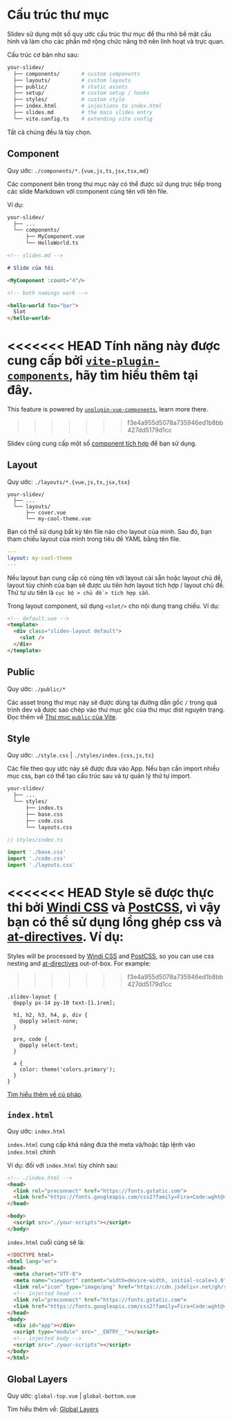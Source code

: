 # Cấu trúc thư mục

Slidev sử dụng một số quy ước cấu trúc thư mục để thu nhỏ bề mặt cấu hình và làm cho các phần mở rộng chức năng trở nên linh hoạt và trực quan.

Cấu trúc cơ bản như sau:

```bash
your-slidev/
  ├── components/       # custom components
  ├── layouts/          # custom layouts
  ├── public/           # static assets
  ├── setup/            # custom setup / hooks
  ├── styles/           # custom style
  ├── index.html        # injections to index.html
  ├── slides.md         # the main slides entry
  └── vite.config.ts    # extending vite config
```

Tất cả chúng đều là tùy chọn.

## Component

Quy ước: `./components/*.{vue,js,ts,jsx,tsx,md}`

Các component bên trong thư mục này có thể được sử dụng trực tiếp trong các slide Markdown với component cùng tên với tên file.

Ví dụ:

```bash
your-slidev/
  ├── ...
  └── components/
      ├── MyComponent.vue
      └── HelloWorld.ts
```

```md
<!-- slides.md -->

# Slide của tôi

<MyComponent :count="4"/>

<!-- both namings work -->

<hello-world foo="bar">
  Slot
</hello-world>
```

<<<<<<< HEAD
Tính năng này được cung cấp bởi [`vite-plugin-components`](https://github.com/antfu/vite-plugin-components), hãy tìm hiểu thêm tại đây.
=======
This feature is powered by [`unplugin-vue-components`](https://github.com/antfu/unplugin-vue-components), learn more there.
>>>>>>> f3e4a955d5078a735946ed1b8bb427dd5179d1cc

Slidev cũng cung cấp một số [component tích hợp](/builtin/components) để bạn sử dụng.

## Layout

Quy ước: `./layouts/*.{vue,js,ts,jsx,tsx}`

```
your-slidev/
  ├── ...
  └── layouts/
      ├── cover.vue
      └── my-cool-theme.vue
```

Bạn có thể sử dụng bất kỳ tên file nào cho layout của mình. Sau đó, bạn tham chiếu layout của mình trong tiêu đề YAML bằng tên file.

```yaml
---
layout: my-cool-theme
---
```

Nếu layout bạn cung cấp có cùng tên với layout cài sẵn hoặc layout chủ đề, layout tùy chỉnh của bạn sẽ được ưu tiên hơn layout tích hợp / layout chủ đề. Thứ tự ưu tiên là `cục bộ > chủ đề > tích hợp sẵn`.

Trong layout component, sử dụng `<slot/>` cho nội dung trang chiếu. Ví dụ:

```html
<!-- default.vue -->
<template>
  <div class="slidev-layout default">
    <slot />
  </div>
</template>
```

## Public

Quy ước: `./public/*`

Các asset trong thư mục này sẽ được dùng tại đường dẫn gốc `/` trong quá trình dev và được sao chép vào thư mục gốc của thư mục dist nguyên trạng. Đọc thêm về [Thư mục `public` của Vite](https://vitejs.dev/guide/assets.html#the-public-directory).

## Style

Quy ước: `./style.css` | `./styles/index.{css,js,ts}`

Các file theo quy ước này sẽ được đưa vào App. Nếu bạn cần import nhiều mục css, bạn có thể tạo cấu trúc sau và tự quản lý thứ tự import.

```bash
your-slidev/
  ├── ...
  └── styles/
      ├── index.ts
      ├── base.css
      ├── code.css
      └── layouts.css
```

```ts
// styles/index.ts

import './base.css'
import './code.css'
import './layouts.css'
```

<<<<<<< HEAD
Style sẽ được thực thi bởi [Windi CSS](http://windicss.org/) và [PostCSS](https://postcss.org/), vì vậy bạn có thể sử dụng lồng ghép css và [at-directives](https://windicss.org/features/directives.html). Ví dụ:
=======
Styles will be processed by [Windi CSS](https://windicss.org/) and [PostCSS](https://postcss.org/), so you can use css nesting and [at-directives](https://windicss.org/features/directives.html) out-of-box. For example:
>>>>>>> f3e4a955d5078a735946ed1b8bb427dd5179d1cc

```less
.slidev-layout {
  @apply px-14 py-10 text-[1.1rem];

  h1, h2, h3, h4, p, div {
    @apply select-none;
  }

  pre, code {
    @apply select-text;
  }

  a {
    color: theme('colors.primary');
  }
}
```

[Tìm hiểu thêm về cú pháp](https://windicss.org/features/directives.html).

## `index.html`

Quy ước: `index.html`

`index.html` cung cấp khả năng đưa thẻ meta và/hoặc tập lệnh vào `index.html` chính

Ví dụ: đối với `index.html` tùy chỉnh sau:

```html
<!-- ./index.html -->
<head>
  <link rel="preconnect" href="https://fonts.gstatic.com">
  <link href="https://fonts.googleapis.com/css2?family=Fira+Code:wght@400;600&family=Nunito+Sans:wght@200;400;600&display=swap" rel="stylesheet">
</head>

<body>
  <script src="./your-scripts"></script>
</body>
```

`index.html` cuối cùng sẽ là:

```html
<!DOCTYPE html>
<html lang="en">
<head>
  <meta charset="UTF-8">
  <meta name="viewport" content="width=device-width, initial-scale=1.0">
  <link rel="icon" type="image/png" href="https://cdn.jsdelivr.net/gh/slidevjs/slidev/assets/favicon.png">
  <!-- injected head -->
  <link rel="preconnect" href="https://fonts.gstatic.com">
  <link href="https://fonts.googleapis.com/css2?family=Fira+Code:wght@400;600&family=Nunito+Sans:wght@200;400;600&display=swap" rel="stylesheet">
</head>
<body>
  <div id="app"></div>
  <script type="module" src="__ENTRY__"></script>
  <!-- injected body -->
  <script src="./your-scripts"></script>
</body>
</html>
```

## Global Layers

Quy ước: `global-top.vue` | `global-bottom.vue`

Tìm hiểu thêm về: [Global Layers](/custom/global-layers)
